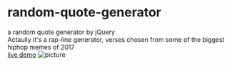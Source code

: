 # random-quote-generator
a random quote generator by jQuery<br>
Actaully it's a rap-line generator, verses chosen from some of the biggest hiphop memes of 2017
 <br>[live demo](https://zhenghaohe.github.io/random-quote-generator/)
![picture](https://github.com/zhenghaohe/random-quote-generator/blob/master/index.png)
